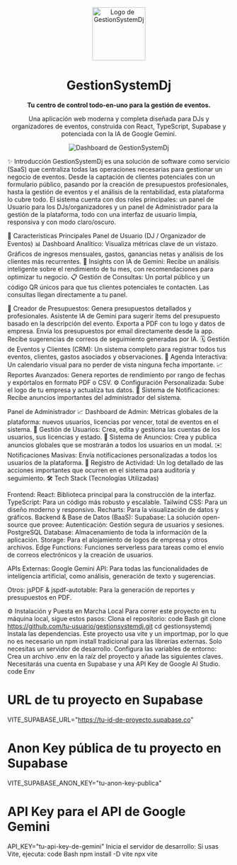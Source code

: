 <div align="center">
<img src="URL_DE_TU_LOGO_AQUI" alt="Logo de GestionSystemDj" width="120" />
<h1>GestionSystemDj</h1>
<p><strong>Tu centro de control todo-en-uno para la gestión de eventos.</strong></p>
<p>Una aplicación web moderna y completa diseñada para DJs y organizadores de eventos, construida con React, TypeScript, Supabase y potenciada con la IA de Google Gemini.</p>
</div>
<div align="center">
<!-- Inserta aquí un screenshot de la app, por ejemplo del dashboard -->
<img src="URL_DE_UN_SCREENSHOT_AQUI" alt="Dashboard de GestionSystemDj" />
</div>


✨ Introducción
GestionSystemDj es una solución de software como servicio (SaaS) que centraliza todas las operaciones necesarias para gestionar un negocio de eventos. Desde la captación de clientes potenciales con un formulario público, pasando por la creación de presupuestos profesionales, hasta la gestión de eventos y el análisis de la rentabilidad, esta plataforma lo cubre todo.
El sistema cuenta con dos roles principales: un panel de Usuario para los DJs/organizadores y un panel de Administrador para la gestión de la plataforma, todo con una interfaz de usuario limpia, responsiva y con modo claro/oscuro.

🚀 Características Principales
Panel de Usuario (DJ / Organizador de Eventos)
📊 Dashboard Analítico: Visualiza métricas clave de un vistazo. Gráficos de ingresos mensuales, gastos, ganancias netas y análisis de los clientes más recurrentes.
🤖 Insights con IA de Gemini: Recibe un análisis inteligente sobre el rendimiento de tu mes, con recomendaciones para optimizar tu negocio.
📋 Gestión de Consultas: Un portal público y un código QR únicos para que tus clientes potenciales te contacten. Las consultas llegan directamente a tu panel.

📄 Creador de Presupuestos:
Genera presupuestos detallados y profesionales.
Asistente IA de Gemini para sugerir ítems del presupuesto basado en la descripción del evento.
Exporta a PDF con tu logo y datos de empresa.
Envía los presupuestos por email directamente desde la app.
Recibe sugerencias de correos de seguimiento generadas por IA.
🗓️ Gestión de Eventos y Clientes (CRM): Un sistema completo para registrar todos tus eventos, clientes, gastos asociados y observaciones.
📅 Agenda Interactiva: Un calendario visual para no perder de vista ninguna fecha importante.
📈 Reportes Avanzados: Genera reportes de rendimiento por rango de fechas y expórtalos en formato PDF o CSV.
⚙️ Configuración Personalizada: Sube el logo de tu empresa y actualiza tus datos.
🔔 Sistema de Notificaciones: Recibe anuncios importantes del administrador del sistema.


Panel de Administrador
📈 Dashboard de Admin: Métricas globales de la plataforma: nuevos usuarios, licencias por vencer, total de eventos en el sistema.
👥 Gestión de Usuarios: Crea, edita y gestiona las cuentas de los usuarios, sus licencias y estado.
📢 Sistema de Anuncios: Crea y publica anuncios globales que se mostrarán a todos los usuarios en un modal.
✉️ Notificaciones Masivas: Envía notificaciones personalizadas a todos los usuarios de la plataforma.
📜 Registro de Actividad: Un log detallado de las acciones importantes que ocurren en el sistema para auditoría y seguimiento.
🛠️ Tech Stack (Tecnologías Utilizadas)


Frontend:
React: Biblioteca principal para la construcción de la interfaz.
TypeScript: Para un código más robusto y escalable.
Tailwind CSS: Para un diseño moderno y responsivo.
Recharts: Para la visualización de datos y gráficos.
Backend & Base de Datos (BaaS):
Supabase: La solución open-source que provee:
Autenticación: Gestión segura de usuarios y sesiones.
PostgreSQL Database: Almacenamiento de toda la información de la aplicación.
Storage: Para el alojamiento de logos de empresa y otros archivos.
Edge Functions: Funciones serverless para tareas como el envío de correos electrónicos y la creación de usuarios.

APIs Externas:
Google Gemini API: Para todas las funcionalidades de inteligencia artificial, como análisis, generación de texto y sugerencias.

Otros:
jsPDF & jspdf-autotable: Para la generación de reportes y presupuestos en PDF.

⚙️ Instalación y Puesta en Marcha Local
Para correr este proyecto en tu máquina local, sigue estos pasos:
Clona el repositorio:
code
Bash
git clone https://github.com/tu-usuario/gestionsystemdj.git
cd gestionsystemdj
Instala las dependencias. Este proyecto usa vite y un importmap, por lo que no es necesario un npm install tradicional para las librerías externas. Solo necesitas un servidor de desarrollo.
Configura las variables de entorno:
Crea un archivo .env en la raíz del proyecto y añade las siguientes claves. Necesitarás una cuenta en Supabase y una API Key de Google AI Studio.
code
Env
# URL de tu proyecto en Supabase
VITE_SUPABASE_URL="https://tu-id-de-proyecto.supabase.co"

# Anon Key pública de tu proyecto en Supabase
VITE_SUPABASE_ANON_KEY="tu-anon-key-publica"

# API Key para el API de Google Gemini
API_KEY="tu-api-key-de-gemini"
Inicia el servidor de desarrollo:
Si usas Vite, ejecuta:
code
Bash
npm install -D vite
npx vite
